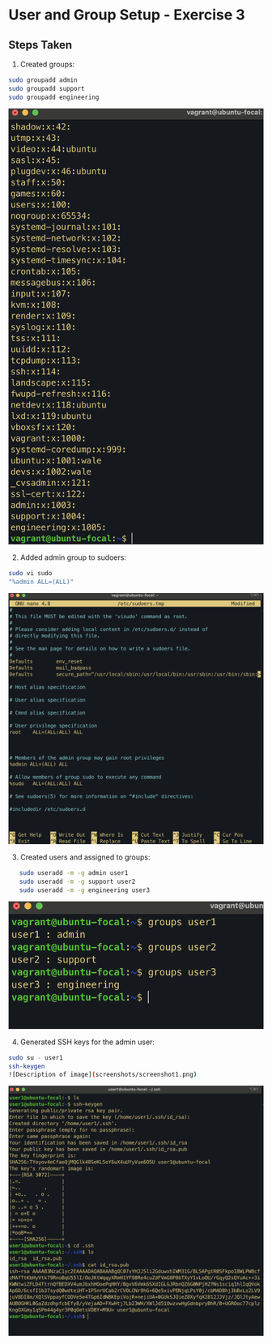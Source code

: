 # User and Group Setup - Exercise 3

## Steps Taken

1. Created groups:

```bash
sudo groupadd admin
sudo groupadd support
sudo groupadd engineering
```

![Description of image](screenshot/created_groups.png)

2. Added admin group to sudoers:

```bash
sudo vi sudo
"%admin ALL=(ALL)"
```

![Description of image](screenshot/sudoers.png)

3. Created users and assigned to groups:

```bash
   sudo useradd -m -g admin user1
   sudo useradd -m -g support user2
   sudo useradd -m -g engineering user3
```

![Description of image](screenshot/users_assign.png)

4. Generated SSH keys for the admin user:

```bash
sudo su - user1
ssh-keygen
![Description of image](screenshots/screenshot1.png)
```

![Description of image](screenshot/ssh-keygen.png)
